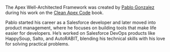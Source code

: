 The Apex Well-Architected Framework was created by [Pablo Gonzalez](https://www.linkedin.com/in/pablis/) during his work on the [Clean Apex Code](https://books.google.ie/books/about/Clean_Apex_Code.html?id=4yEc0QEACAAJ&source=kp_book_description&redir_esc=y) book.

Pablo started his career as a Salesforce developer and later moved into product management, where he focuses on building tools that make life easier for developers. He’s worked on Salesforce DevOps products like HappySoup, Salto, and AutoRABIT, blending his technical skills with his love for solving practical problems.